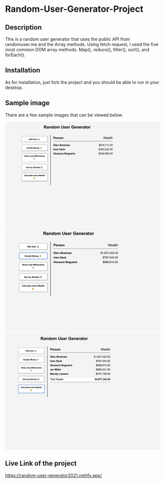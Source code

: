 # Random-User-Generator-Project


## Description 

This is a random user generator that uses the public API from randomuser.me and the Array methods. Using fetch request, I used the five most common DOM array methods. Map(), reduce(), filter(), sort(), and forEach(). 

## Installation

As for installation, just fork the project and you should be able to run in your desktop. 

## Sample image 

There are a few sample images that can be viewed below. 

![Sample1](images/sample1.png)
![Sample2](images/sample2.png)
![Sample3](images/sample3.png)

## Live Link of the project 

https://random-user-generator2021.netlify.app/